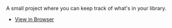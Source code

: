 A small project where you can keep track of what's in your library.

* [View in Browser](https://webop.github.io/library-project)
